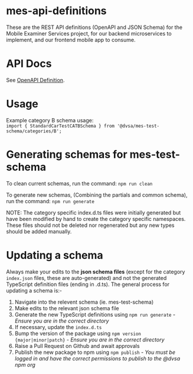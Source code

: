 # mes-api-definitions

These are the REST API definitions (OpenAPI and JSON Schema) for the Mobile Examiner Services project, for our backend microservices to implement, and our frontend mobile app to consume.

# API Docs
See [OpenAPI Definition](https://combinatronics.com/dvsa/mes-api-definitions/develop/redoc-static.html).

# Usage

Example category B schema usage:  
`import { StandardCarTestCATBSchema } from '@dvsa/mes-test-schema/categories/B';`

# Generating schemas for mes-test-schema

To clean current schemas, run the command:
`npm run clean`

To generate new schemas, (Combining the partials and common schema), run the command:
`npm run generate`

NOTE: The category specific index.d.ts files were initially generated but have been modified by hand
      to create the category specific namespaces. These files should not be deleted nor regenerated
      but any new types should be added manually.

# Updating a schema

Always make your edits to the **json schema files** (except for the category `index.json` files, these are auto-generated) and not the generated TypeScript definition files (ending in .d.ts). The general process for updating a schema is:-
1. Navigate into the relevent schema (ie. mes-test-schema)
2. Make edits to the relevant json schema file
3. Generate the new TypeScript definitions using `npm run generate` - _Ensure you are in the correct directory_
4. If necessary, update the `index.d.ts`
5. Bump the version of the package using `npm version {major|minor|patch}` - _Ensure you are in the correct directory_
6. Raise a Pull Request on Github and await approvals
7. Publish the new package to npm using `npm publish` - _You must be logged in and have the correct permissions to publish to the @dvsa npm org_
